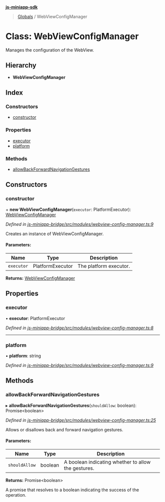**[js-miniapp-sdk](../README.md)**

> [Globals](../README.md) / WebViewConfigManager

# Class: WebViewConfigManager

Manages the configuration of the WebView.

## Hierarchy

* **WebViewConfigManager**

## Index

### Constructors

* [constructor](webviewconfigmanager.md#constructor)

### Properties

* [executor](webviewconfigmanager.md#executor)
* [platform](webviewconfigmanager.md#platform)

### Methods

* [allowBackForwardNavigationGestures](webviewconfigmanager.md#allowbackforwardnavigationgestures)

## Constructors

### constructor

\+ **new WebViewConfigManager**(`executor`: PlatformExecutor): [WebViewConfigManager](webviewconfigmanager.md)

*Defined in [js-miniapp-bridge/src/modules/webview-config-manager.ts:9](https://github.com/rakutentech/js-miniapp/blob/acdf92c/js-miniapp-bridge/src/modules/webview-config-manager.ts#L9)*

Creates an instance of WebViewConfigManager.

#### Parameters:

Name | Type | Description |
------ | ------ | ------ |
`executor` | PlatformExecutor | The platform executor.  |

**Returns:** [WebViewConfigManager](webviewconfigmanager.md)

## Properties

### executor

•  **executor**: PlatformExecutor

*Defined in [js-miniapp-bridge/src/modules/webview-config-manager.ts:8](https://github.com/rakutentech/js-miniapp/blob/acdf92c/js-miniapp-bridge/src/modules/webview-config-manager.ts#L8)*

___

### platform

•  **platform**: string

*Defined in [js-miniapp-bridge/src/modules/webview-config-manager.ts:9](https://github.com/rakutentech/js-miniapp/blob/acdf92c/js-miniapp-bridge/src/modules/webview-config-manager.ts#L9)*

## Methods

### allowBackForwardNavigationGestures

▸ **allowBackForwardNavigationGestures**(`shouldAllow`: boolean): Promise\<boolean>

*Defined in [js-miniapp-bridge/src/modules/webview-config-manager.ts:25](https://github.com/rakutentech/js-miniapp/blob/acdf92c/js-miniapp-bridge/src/modules/webview-config-manager.ts#L25)*

Allows or disallows back and forward navigation gestures.

#### Parameters:

Name | Type | Description |
------ | ------ | ------ |
`shouldAllow` | boolean | A boolean indicating whether to allow the gestures. |

**Returns:** Promise\<boolean>

A promise that resolves to a boolean indicating the success of the operation.
